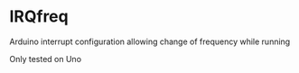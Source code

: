# IRQfreq
Arduino interrupt configuration allowing change of frequency while running

Only tested on Uno
